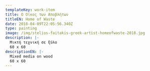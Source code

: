 ```yaml
---
templateKey: work-item
title: Ο Οίκος των Αποβλήτων
titleEN: Home of Waste
date: 2018-04-09T22:05:56.340Z
type: painting
image: /img/stelios-faitakis-greek-artist-homeofwaste-2018.jpg
description: |-
  Μικτή τεχνική σε ξύλο
  60 x 60
descriptionEN: |-
  Mixed media on wood
  60 x 60
---
```

